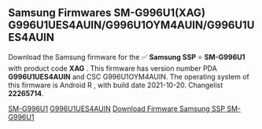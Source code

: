 <h2>Samsung Firmwares SM-G996U1(XAG) G996U1UES4AUIN/G996U1OYM4AUIN/G996U1UES4AUIN</h2>
Download the Samsung firmware for the ✅ <strong>Samsung SSP </strong> ⭐ <strong>SM-G996U1</strong> with product code <strong>XAG</strong> . This firmware has version number PDA <strong>G996U1UES4AUIN</strong> and CSC G996U1OYM4AUIN. The operating system of this firmware is Android R , with build date 2021-10-20. Changelist <strong>22265714</strong>.


[SM-G996U1](https://samfirm.shop/samsung/model/SM-G996U1)
[G996U1UES4AUIN](https://samfirm.shop/samsung/pda/G996U1UES4AUIN)
[Download Firmware Samsung SSP SM-G996U1](https://samfirm.shop/samsung/firmware/466719)

